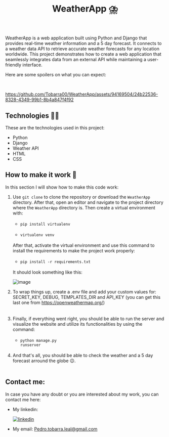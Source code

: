 <header>
    <h1>WeatherApp ⛈️</h1>
</header>

<div>
    <p>WeatherApp is a web application built using Python and Django that provides real-time weather information and a 5 day forecast. It connects to a weather data API to retrieve accurate weather forecasts for any location worldwide. This project demonstrates how to create a web application that seamlessly integrates data from an external API while maintaining a user-friendly interface.
    </p>
    <p>Here are some spoilers on what you can expect:</p>
    <br>
   

https://github.com/Tobarra00/WeatherApp/assets/94169504/24b22536-8328-4349-99b1-8b4a847f4f92



   
    
</div>

<section>
    <h2>Technologies 🧑‍💻</h2>
    <p>These are the technologies used in this project:</p>
    <ul>
        <li>Python</li>
        <li>Django</li>
        <li>Weather API</li>
        <li>HTML</li>
        <li>CSS</li>
    </ul>

</section>

<section>
    <h2>How to make it work 🔧</h2>
    <p>In this section I will show how to make this code work:</p>
    <ol>
        <li>Use <code>git clone</code> to clone the repository or download the <code>WeatherApp</code> directory. After that, open an editor and navigate to the project directory where the <code>WeatherApp</code> directory is. Then create a virtual environment with:<br><br>
        <ul>
            <li><code>pip install virtualenv</code><br><br></li>
            <li><code>virtualenv venv</code><br><br></li>
        </ul>
        After that, activate the virtual environment and use this command to install the requirements to make the project work properly:<br><br>
        <ul>
            <li><code>pip install -r requirements.txt</code><br><br></li>
        </ul>
        It should look something like this:
          
![image](https://github.com/Tobarra00/WeatherApp/assets/94169504/0389bef1-617e-4d9d-b989-21372d950b81)
        </li>
        <li>
        To wrap things up, create a .env file and add your custom values for: SECRET_KEY, DEBUG, TEMPLATES_DIR and API_KEY (you can get this last one from https://openweathermap.org/)
        </li>  
        <br>
        <li>Finally, if everything went right, you should be able to run the server and visualize the website and utilize its functionalities by using the command:<br><br>
            <ul>
                <li><code>python manage.py runserver</code><br><br></li>
            </ul>
        </li>
        <li>And that's all, you should be able to check the weather and a 5 day forecast arround the globe 😉.<br><br></li>
    </ol>
</section>

<section>
    <h2>
        Contact me:
    </h2>
    <p>In case you have any doubt or you are interested about my work, you can contact me here: </p>
    <ul>
        <li>My linkedin: <a href="https://www.linkedin.com/in/pedro-tobarra-leal/">
          
  ![linkedin](https://github.com/Tobarra00/WeatherApp/assets/94169504/05092f9b-3760-48cb-96ef-d8ba81a0e840)

  </a>
  </li>
        <li>My email: <a href="mailto:pedro.tobarra.leal@gmail.com">Pedro.tobarra.leal@gmail.com</a></li>
    </ul>
</section>
